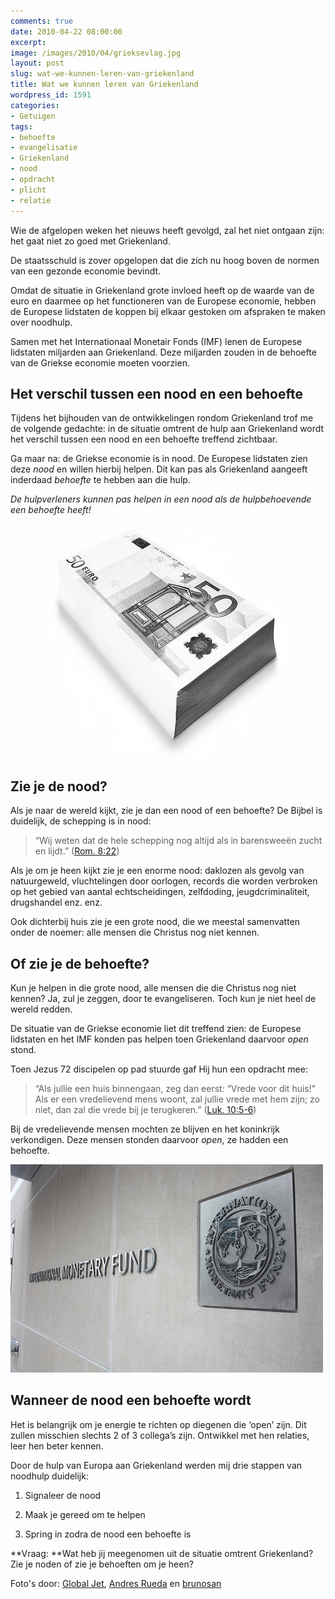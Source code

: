 ```yaml
---
comments: true
date: 2010-04-22 08:00:00
excerpt:  
image: /images/2010/04/grieksevlag.jpg
layout: post
slug: wat-we-kunnen-leren-van-griekenland
title: Wat we kunnen leren van Griekenland
wordpress_id: 1591
categories:
- Getuigen
tags:
- behoefte
- evangelisatie
- Griekenland
- nood
- opdracht
- plicht
- relatie
---
```


Wie de afgelopen weken het nieuws heeft gevolgd, zal het niet ontgaan zijn: het gaat niet zo goed met Griekenland.

De staatsschuld is zover opgelopen dat die zich nu hoog boven de normen van een gezonde economie bevindt.



Omdat de situatie in Griekenland grote invloed heeft op de waarde van de euro en daarmee op het functioneren van de Europese economie, hebben de Europese lidstaten de koppen bij elkaar gestoken om afspraken te maken over noodhulp.

Samen met het Internationaal Monetair Fonds (IMF) lenen de Europese lidstaten miljarden aan Griekenland. Deze miljarden zouden in de behoefte van de Griekse economie moeten voorzien.


## Het verschil tussen een nood en een behoefte


Tijdens het bijhouden van de ontwikkelingen rondom Griekenland trof me de volgende gedachte: in de situatie omtrent de hulp aan Griekenland wordt het verschil tussen een nood en een behoefte treffend zichtbaar.

Ga maar na: de Griekse economie is in nood. De Europese lidstaten zien deze _nood_ en willen hierbij helpen. Dit kan pas als Griekenland aangeeft inderdaad _behoefte_ te hebben aan die hulp.

_De hulpverleners kunnen pas helpen in een nood als de hulpbehoevende een behoefte heeft!_

![Afbeelding van een stapel 50 eurobiljetten](/images/2010/04/geld.jpg)



## Zie je de nood?


Als je naar de wereld kijkt, zie je dan een nood of een behoefte? De Bijbel is duidelijk, de schepping is in nood:


> “Wij weten dat de hele schepping nog altijd als in barensweeën zucht en lijdt.” ([Rom. 8:22](http://www.biblija.net/biblija.cgi?m=Rom+8%3A22&id42=0&id18=1&pos=0&l=nl&set=10))


Als je om je heen kijkt zie je een enorme nood: daklozen als gevolg van natuurgeweld, vluchtelingen door oorlogen, records die worden verbroken op het gebied van aantal echtscheidingen, zelfdoding, jeugdcriminaliteit, drugshandel enz. enz.

Ook dichterbij huis zie je een grote nood, die we meestal samenvatten onder de noemer: alle mensen die Christus nog niet kennen.


## Of zie je de behoefte?


Kun je helpen in die grote nood, alle mensen die die Christus nog niet kennen? Ja, zul je zeggen, door te evangeliseren. Toch kun je niet heel de wereld redden.

De situatie van de Griekse economie liet dit treffend zien: de Europese lidstaten en het IMF konden pas helpen toen Griekenland daarvoor _open_ stond.

Toen Jezus 72 discipelen op pad stuurde gaf Hij hun een opdracht mee:


> “Als jullie een huis binnengaan, zeg dan eerst: “Vrede voor dit huis!” Als er een vredelievend mens woont, zal jullie vrede met hem zijn; zo niet, dan zal die vrede bij je terugkeren.” ([Luk. 10:5-6](http://www.biblija.net/biblija.cgi?m=Luk+10%3A5-6&id42=0&id18=1&pos=0&l=nl&set=10))


Bij de vredelievende mensen mochten ze blijven en het koninkrijk verkondigen. Deze mensen stonden daarvoor _open_, ze hadden een behoefte.

![Afbeelding van het Internationaal Monetair Fonds](/images/2010/04/imf.jpg)



## Wanneer de nood een behoefte wordt


Het is belangrijk om je energie te richten op diegenen die ‘open’ zijn. Dit zullen misschien slechts 2 of 3 collega’s zijn. Ontwikkel met hen relaties, leer hen beter kennen.

Door de hulp van Europa aan Griekenland werden mij drie stappen van noodhulp duidelijk:



	
  1. Signaleer de nood

	
  2. Maak je gereed om te helpen

	
  3. Spring in zodra de nood een behoefte is


**Vraag: **Wat heb jij meegenomen uit de situatie omtrent Griekenland? Zie je noden of zie je behoeften om je heen?



Foto's door: [Global Jet](http://www.flickr.com/photos/global-jet/2681077544/), [Andres Rueda](http://www.flickr.com/photos/andresrueda/3989217986/) en [brunosan](http://www.flickr.com/photos/nasonurb/4344909546/)
